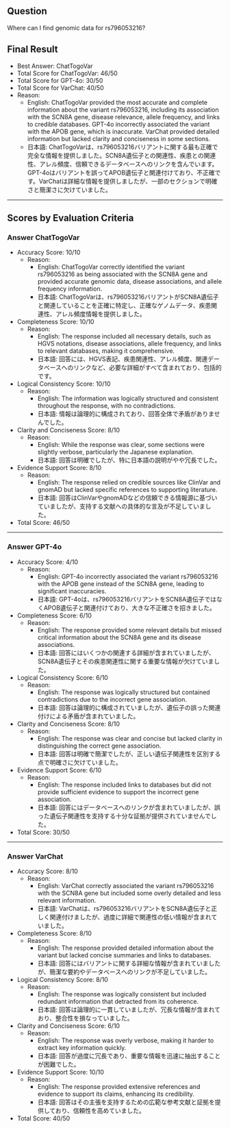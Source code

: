 ## Question

Where can I find genomic data for rs796053216?

## Final Result

- Best Answer: ChatTogoVar
- Total Score for ChatTogoVar: 46/50
- Total Score for GPT-4o: 30/50
- Total Score for VarChat: 40/50
- Reason:
  - English: ChatTogoVar provided the most accurate and complete information about the variant rs796053216, including its association with the SCN8A gene, disease relevance, allele frequency, and links to credible databases. GPT-4o incorrectly associated the variant with the APOB gene, which is inaccurate. VarChat provided detailed information but lacked clarity and conciseness in some sections.
  - 日本語: ChatTogoVarは、rs796053216バリアントに関する最も正確で完全な情報を提供しました。SCN8A遺伝子との関連性、疾患との関連性、アレル頻度、信頼できるデータベースへのリンクを含んでいます。GPT-4oはバリアントを誤ってAPOB遺伝子と関連付けており、不正確です。VarChatは詳細な情報を提供しましたが、一部のセクションで明確さと簡潔さに欠けていました。

---

## Scores by Evaluation Criteria

### Answer ChatTogoVar
- Accuracy Score: 10/10
  - Reason: 
    - English: ChatTogoVar correctly identified the variant rs796053216 as being associated with the SCN8A gene and provided accurate genomic data, disease associations, and allele frequency information.
    - 日本語: ChatTogoVarは、rs796053216バリアントがSCN8A遺伝子と関連していることを正確に特定し、正確なゲノムデータ、疾患関連性、アレル頻度情報を提供しました。
- Completeness Score: 10/10
  - Reason: 
    - English: The response included all necessary details, such as HGVS notations, disease associations, allele frequency, and links to relevant databases, making it comprehensive.
    - 日本語: 回答には、HGVS表記、疾患関連性、アレル頻度、関連データベースへのリンクなど、必要な詳細がすべて含まれており、包括的です。
- Logical Consistency Score: 10/10
  - Reason: 
    - English: The information was logically structured and consistent throughout the response, with no contradictions.
    - 日本語: 情報は論理的に構成されており、回答全体で矛盾がありませんでした。
- Clarity and Conciseness Score: 8/10
  - Reason: 
    - English: While the response was clear, some sections were slightly verbose, particularly the Japanese explanation.
    - 日本語: 回答は明確でしたが、特に日本語の説明がやや冗長でした。
- Evidence Support Score: 8/10
  - Reason: 
    - English: The response relied on credible sources like ClinVar and gnomAD but lacked specific references to supporting literature.
    - 日本語: 回答はClinVarやgnomADなどの信頼できる情報源に基づいていましたが、支持する文献への具体的な言及が不足していました。
- Total Score: 46/50

---

### Answer GPT-4o
- Accuracy Score: 4/10
  - Reason: 
    - English: GPT-4o incorrectly associated the variant rs796053216 with the APOB gene instead of the SCN8A gene, leading to significant inaccuracies.
    - 日本語: GPT-4oは、rs796053216バリアントをSCN8A遺伝子ではなくAPOB遺伝子と関連付けており、大きな不正確さを招きました。
- Completeness Score: 6/10
  - Reason: 
    - English: The response provided some relevant details but missed critical information about the SCN8A gene and its disease associations.
    - 日本語: 回答にはいくつかの関連する詳細が含まれていましたが、SCN8A遺伝子とその疾患関連性に関する重要な情報が欠けていました。
- Logical Consistency Score: 6/10
  - Reason: 
    - English: The response was logically structured but contained contradictions due to the incorrect gene association.
    - 日本語: 回答は論理的に構成されていましたが、遺伝子の誤った関連付けによる矛盾が含まれていました。
- Clarity and Conciseness Score: 8/10
  - Reason: 
    - English: The response was clear and concise but lacked clarity in distinguishing the correct gene association.
    - 日本語: 回答は明確で簡潔でしたが、正しい遺伝子関連性を区別する点で明確さに欠けていました。
- Evidence Support Score: 6/10
  - Reason: 
    - English: The response included links to databases but did not provide sufficient evidence to support the incorrect gene association.
    - 日本語: 回答にはデータベースへのリンクが含まれていましたが、誤った遺伝子関連性を支持する十分な証拠が提供されていませんでした。
- Total Score: 30/50

---

### Answer VarChat
- Accuracy Score: 8/10
  - Reason: 
    - English: VarChat correctly associated the variant rs796053216 with the SCN8A gene but included some overly detailed and less relevant information.
    - 日本語: VarChatは、rs796053216バリアントをSCN8A遺伝子と正しく関連付けましたが、過度に詳細で関連性の低い情報が含まれていました。
- Completeness Score: 8/10
  - Reason: 
    - English: The response provided detailed information about the variant but lacked concise summaries and links to databases.
    - 日本語: 回答にはバリアントに関する詳細な情報が含まれていましたが、簡潔な要約やデータベースへのリンクが不足していました。
- Logical Consistency Score: 8/10
  - Reason: 
    - English: The response was logically consistent but included redundant information that detracted from its coherence.
    - 日本語: 回答は論理的に一貫していましたが、冗長な情報が含まれており、整合性を損なっていました。
- Clarity and Conciseness Score: 6/10
  - Reason: 
    - English: The response was overly verbose, making it harder to extract key information quickly.
    - 日本語: 回答が過度に冗長であり、重要な情報を迅速に抽出することが困難でした。
- Evidence Support Score: 10/10
  - Reason: 
    - English: The response provided extensive references and evidence to support its claims, enhancing its credibility.
    - 日本語: 回答はその主張を支持するための広範な参考文献と証拠を提供しており、信頼性を高めていました。
- Total Score: 40/50